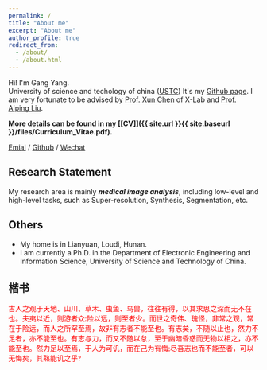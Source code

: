 ```yaml
---
permalink: /
title: "About me"
excerpt: "About me"
author_profile: true
redirect_from: 
  - /about/
  - /about.html
---
```


Hi! I'm Gang Yang.  
University of science and techology of china ([USTC](https://www.ustc.edu.cn/))
It's my [Github page](https://yggame.github.io/).
I am very fortunate to be advised by [Prof. Xun Chen](http://staff.ustc.edu.cn/~xunchen/) of X-Lab and [Prof. Aiping Liu](http://leinao.ustc.edu.cn/2021/0430/c25926a483613/page.htm). 

<strong>More details can be found in my [[CV]]({{ site.url }}{{ site.baseurl }}/files/Curriculum_Vitae.pdf). </strong>

[Emial](yg1997@mail.ustc.edu.cn)  /  [Github](https://github.com/yggame) / [Wechat](../images/wechat.jpg) 

## Research Statement

My research area is mainly **_medical image analysis_**, including low-level and high-level tasks, such as Super-resolution, Synthesis, Segmentation, etc.

## Others

- My home is in Lianyuan, Loudi, Hunan.
- I am currently a Ph.D. in the Department of Electronic Engineering and Information Science, University of Science and Technology of China.

<font face="华文行楷"> 楷书 </font>
------

<font color=red face="华文行楷">古人之观于天地、山川、草木、虫鱼、鸟兽，往往有得，以其求思之深而无不在也。夫夷以近，则游者众;险以远，则至者少。而世之奇伟、瑰怪，非常之观，常在于险远，而人之所罕至焉，故非有志者不能至也。有志矣，不随以止也，然力不足者，亦不能至也。有志与力，而又不随以怠，至于幽暗昏惑而无物以相之，亦不能至也。然力足以至焉，于人为可讥，而在己为有悔;尽吾志也而不能至者，可以无悔矣，其熟能讥之乎? </font>
